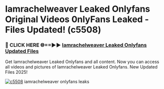 # Iamrachelweaver Leaked Onlyfans Original Videos 0nlyFans Leaked - Files Updated! (c5508)

<h3>🔴 CLICK HERE 🌐==►► <a href="https://tinyurl.com/ms9xzufz" rel="nofollow">Iamrachelweaver Leaked Onlyfans Updated Files</a></h3>

Get Iamrachelweaver Leaked Onlyfans and all content. Now you can access all videos and pictures of Iamrachelweaver Leaked Onlyfans. New Updated Files 2025!

[![c5508](https://i.imgur.com/ppqm5kG.gif)](https://tinyurl.com/ms9xzufz)
iamrachelweaver onlyfans leaks